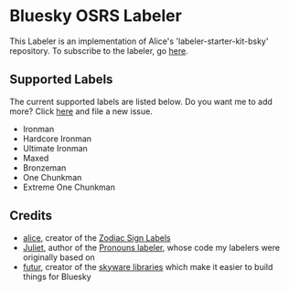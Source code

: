 # Bluesky OSRS Labeler

This Labeler is an implementation of Alice's 'labeler-starter-kit-bsky' repository.
To subscribe to the labeler, go [here](https://bsky.app/profile/osrslabeler.bsky.social).

## Supported Labels

The current supported labels are listed below. Do you want me to add more? Click [here](https://github.com/CodePanter/Bluesky-OSRSLabeler/issues/new) and file a new issue.

- Ironman
- Hardcore Ironman
- Ultimate Ironman
- Maxed
- Bronzeman
- One Chunkman
- Extreme One Chunkman

## Credits

- [alice](https://bsky.app/profile/did:plc:by3jhwdqgbtrcc7q4tkkv3cf), creator of the [Zodiac Sign Labels](https://github.com/aliceisjustplaying/zodiacsigns)
- [Juliet](https://bsky.app/profile/did:plc:b3pn34agqqchkaf75v7h43dk), author of the [Pronouns labeler](https://github.com/notjuliet/pronouns-bsky), whose code my labelers were originally based on
- [futur](https://bsky.app/profile/did:plc:uu5axsmbm2or2dngy4gwchec), creator of the [skyware libraries](https://skyware.js.org/) which make it easier to build things for Bluesky
